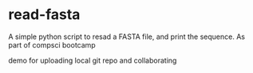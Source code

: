 # read-fasta

A simple python script to resad a FASTA file, and print the sequence. As part of compsci bootcamp

demo for uploading local git repo and collaborating
